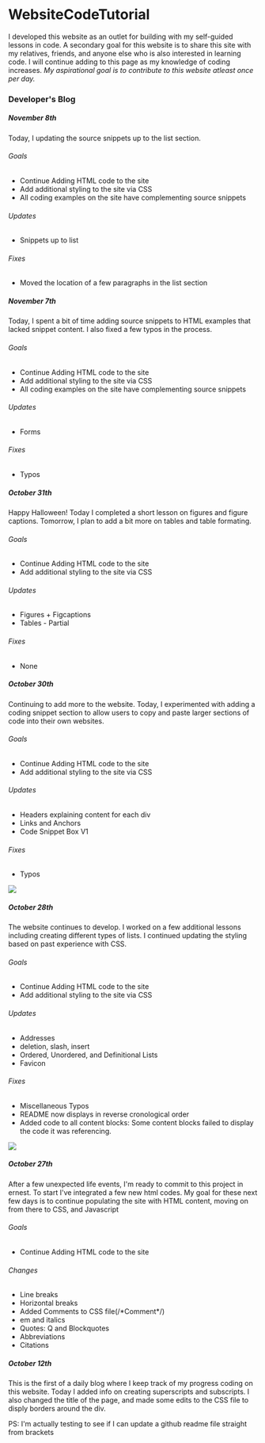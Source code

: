 # WebsiteCodeTutorial

<p>I developed this website as an outlet for building with my self-guided lessons in code. A secondary goal for this website is to share this site with my relatives, friends, and anyone else who is also interested in learning code. I will continue adding to this page as my knowledge of coding increases. <em>My aspirational goal is to contribute to this website atleast once per day.</em></p>

<h3>Developer's Blog</h3>

<h5>November 8th</h5>
    <p>Today, I updating the source snippets up to the list section.</p>
<h6>Goals</h6>
    <ul>
        <li>Continue Adding HTML code to the site</li>
        <li>Add additional styling to the site via CSS</li>
        <li>All coding examples on the site have complementing source snippets</li>
    </ul>
<h6>Updates</h6>
    <ul>
        <li>Snippets up to list</li>
    </ul>
<h6>Fixes</h6>
    <ul>
        <li>Moved the location of a few paragraphs in the list section</li>
    </ul>

<h5>November 7th</h5>
    <p>Today, I spent a bit of time adding source snippets to HTML examples that lacked snippet content. I also fixed a few typos in the process.</p>
<h6>Goals</h6>
    <ul>
        <li>Continue Adding HTML code to the site</li>
        <li>Add additional styling to the site via CSS</li>
        <li>All coding examples on the site have complementing source snippets</li>
    </ul>
<h6>Updates</h6>
    <ul>
        <li>Forms</li>
    </ul>
<h6>Fixes</h6>
    <ul>
        <li>Typos</li>
    </ul>

<h5>October 31th</h5>
    <p>Happy Halloween! Today I completed a short lesson on figures and figure captions. Tomorrow, I plan to add a bit more on tables and table formating.</p>
<h6>Goals</h6>
    <ul>
        <li>Continue Adding HTML code to the site</li>
        <li>Add additional styling to the site via CSS</li>
    </ul>
<h6>Updates</h6>
    <ul>
        <li>Figures + Figcaptions</li>
        <li>Tables - Partial</li>
    </ul>
<h6>Fixes</h6>
    <ul>
        <li>None</li>
    </ul>

<h5>October 30th</h5>
    <p>Continuing to add more to the website. Today, I experimented with adding a coding snippet section to allow users to copy and paste larger sections of code into their own websites. </p>
<h6>Goals</h6>
    <ul>
        <li>Continue Adding HTML code to the site</li>
        <li>Add additional styling to the site via CSS</li>
    </ul>
<h6>Updates</h6>
    <ul>
        <li>Headers explaining content for each div</li>
        <li>Links and Anchors</li>
        <li>Code Snippet Box V1 </li>
    </ul>
<h6>Fixes</h6>
    <ul>
        <li>Typos</li>
    </ul>
    <img src="https://user-images.githubusercontent.com/16769972/32205383-552c4d1a-bdc5-11e7-8cb8-cb4e3c18cff5.png">

<h5>October 28th</h5>
    <p>The website continues to develop. I worked on a few additional lessons including creating different types of lists. I continued updating the styling based on past experience with CSS. </p>
<h6>Goals</h6>
    <ul>
        <li>Continue Adding HTML code to the site</li>
        <li>Add additional styling to the site via CSS</li>
    </ul>
<h6>Updates</h6>
    <ul>
        <li>Addresses</li>
        <li>deletion, slash, insert</li>
        <li>Ordered, Unordered, and Definitional Lists</li>
        <li>Favicon</li>
    </ul>
<h6>Fixes</h6>
    <ul>
        <li>Miscellaneous Typos</li>
        <li>README now displays in reverse cronological order</li>
        <li>Added code to all content blocks: Some content blocks failed to display the code it was referencing.</li>
    </ul>

<img src="https://user-images.githubusercontent.com/16769972/32144971-836ac384-bc97-11e7-91a8-9b68cf15c0fd.png">

<h5>October 27th</h5>
    <p>After a few unexpected life events, I'm ready to commit to this project in ernest. To start I've integrated a few new html codes. My goal for these next few days is to continue populating the site with HTML content, moving on from there to CSS, and Javascript</p>
<h6>Goals</h6>
    <ul>
        <li>Continue Adding HTML code to the site</li>
    </ul>
<h6>Changes</h6>
    <ul>
        <li>Line breaks</li>
        <li>Horizontal breaks</li>
        <li>Added Comments to CSS file(/*Comment*/)</li>
        <li>em and italics</li>
        <li>Quotes: Q and Blockquotes</li>
        <li>Abbreviations</li>
        <li>Citations</li>
    </ul>

<h5>October 12th</h5>
    <p>This is the first of a daily blog where I keep track of my progress coding on this website. Today I added info on creating superscripts and subscripts. I also changed the title of the page, and made some edits to the CSS file to disply borders around the div.</p>
    <p>PS: I'm actually testing to see if I can update a github readme file straight from brackets</p>